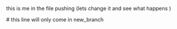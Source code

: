 <p>this is me in the file pushing (lets change it and see what happens )</p>
# this line will only come in new_branch 